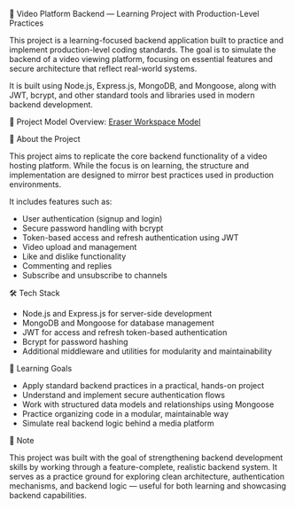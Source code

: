 🎯 Video Platform Backend — Learning Project with Production-Level Practices

This project is a learning-focused backend application built to practice and implement production-level coding standards. The goal is to simulate the backend of a video viewing platform, focusing on essential features and secure architecture that reflect real-world systems.

It is built using Node.js, Express.js, MongoDB, and Mongoose, along with JWT, bcrypt, and other standard tools and libraries used in modern backend development.

🔗 Project Model Overview:
[Eraser Workspace Model
](https://app.eraser.io/workspace/20cUVQNzXMyjkyIgEWf0)

📌 About the Project

This project aims to replicate the core backend functionality of a video hosting platform. While the focus is on learning, the structure and implementation are designed to mirror best practices used in production environments.

It includes features such as:
- User authentication (signup and login)
- Secure password handling with bcrypt
- Token-based access and refresh authentication using JWT
- Video upload and management
- Like and dislike functionality
- Commenting and replies
- Subscribe and unsubscribe to channels

🛠️ Tech Stack

- Node.js and Express.js for server-side development
- MongoDB and Mongoose for database management
- JWT for access and refresh token-based authentication
- Bcrypt for password hashing
- Additional middleware and utilities for modularity and maintainability

🎯 Learning Goals

- Apply standard backend practices in a practical, hands-on project
- Understand and implement secure authentication flows
- Work with structured data models and relationships using Mongoose
- Practice organizing code in a modular, maintainable way
- Simulate real backend logic behind a media platform

🙌 Note

This project was built with the goal of strengthening backend development skills by working through a feature-complete, realistic backend system. It serves as a practice ground for exploring clean architecture, authentication mechanisms, and backend logic — useful for both learning and showcasing backend capabilities.
